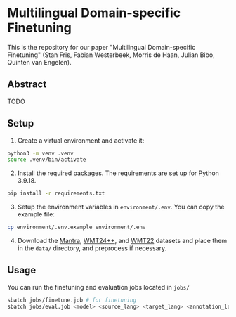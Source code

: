 # Multilingual Domain-specific Finetuning

This is the repository for our paper "Multilingual Domain-specific Finetuning" (Stan Fris, Fabian Westerbeek, Morris de Haan, Julian Bibo, Quinten van Engelen).

## Abstract

TODO

## Setup

1. Create a virtual environment and activate it:

```bash
python3 -m venv .venv
source .venv/bin/activate
```
2. Install the required packages. The requirements are set up for Python 3.9.18.

```bash
pip install -r requirements.txt
```

3. Setup the environment variables in `environment/.env`. You can copy the example file:

```bash
cp environment/.env.example environment/.env
```

4. Download the [Mantra](https://huggingface.co/datasets/bigbio/mantra_gsc), [WMT24++](https://arxiv.org/abs/2502.12404v1), and [WMT22](https://github.com/biomedical-translation-corpora/corpora?tab=readme-ov-file) datasets and place them in the `data/` directory, and preprocess if necessary.


## Usage

You can run the finetuning and evaluation jobs located in `jobs/`

```bash
sbatch jobs/finetune.job # for finetuning
sbatch jobs/eval.job <model> <source_lang> <target_lang> <annotation_lang> <data_dir> # for evaluation
```

